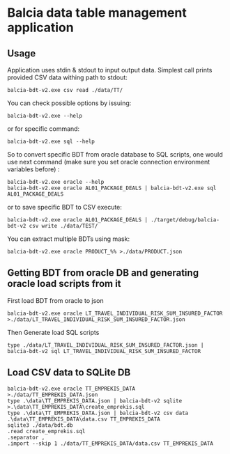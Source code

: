 # Balcia data table management application

## Usage

Application uses stdin & stdout to input output data. Simplest call
prints provided CSV data withing path to stdout:

```shell script
balcia-bdt-v2.exe csv read ./data/TT/
```

You can check possible options by issuing:

```shell script
balcia-bdt-v2.exe --help
```

or for specific command:

```shell script
balcia-bdt-v2.exe sql --help
```

So to convert specific BDT from oracle database to SQL scripts, one would use next command
(make sure you set oracle connection environment variables before)
:

```shell script
balcia-bdt-v2.exe oracle --help
balcia-bdt-v2.exe oracle AL01_PACKAGE_DEALS | balcia-bdt-v2.exe sql AL01_PACKAGE_DEALS
```

or to save specific BDT to CSV execute:

```shell script
balcia-bdt-v2.exe oracle AL01_PACKAGE_DEALS | ./target/debug/balcia-bdt-v2 csv write ./data/TEST/
```

You can extract multiple BDTs using mask:

```shell script
balcia-bdt-v2.exe oracle PRODUCT_%% >./data/PRODUCT.json
```

## Getting BDT from oracle DB and generating oracle load scripts from it

First load BDT from oracle to json

```shell script
balcia-bdt-v2.exe oracle LT_TRAVEL_INDIVIDUAL_RISK_SUM_INSURED_FACTOR >./data/LT_TRAVEL_INDIVIDUAL_RISK_SUM_INSURED_FACTOR.json
```

Then Generate load SQL scripts

```shell script
type ./data/LT_TRAVEL_INDIVIDUAL_RISK_SUM_INSURED_FACTOR.json | balcia-bdt-v2 sql LT_TRAVEL_INDIVIDUAL_RISK_SUM_INSURED_FACTOR
```


## Load CSV data to SQLite DB

```shell script
balcia-bdt-v2.exe oracle TT_EMPREKIS_DATA >./data/TT_EMPREKIS_DATA.json
type .\data\TT_EMPREKIS_DATA.json | balcia-bdt-v2 sqlite >.\data\TT_EMPREKIS_DATA\create_emprekis.sql
type .\data\TT_EMPREKIS_DATA.json | balcia-bdt-v2 csv data .\data\TT_EMPREKIS_DATA\data.csv TT_EMPREKIS_DATA
sqlite3 ./data/bdt.db
.read create_emprekis.sql
.separator ,
.import --skip 1 ./data/TT_EMPREKIS_DATA/data.csv TT_EMPREKIS_DATA
```

